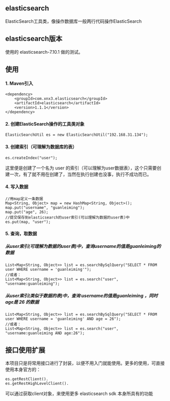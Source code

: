 ## elasticsearch
ElasticSearch工具类，像操作数据库一般两行代码操作ElasticSearch

## elasticsearch版本
使用的 elasticsearch-7.10.1 做的测试。

## 使用
#### 1. Maven引入
````
<dependency>
	<groupId>com.xnx3.elasticsearch</groupId>
	<artifactId>elasticsearch</artifactId>
	<version>1.1.1</version>
</dependency>
````


#### 2. 创建ElasticSearch操作的工具类对象
````
ElasticSearchUtil es = new ElasticSearchUtil("192.168.31.134");
````

#### 3. 创建索引（可理解为数据库的表）
````
es.createIndex("user");
````
这里便是创建了一个名为 user 的索引（可以理解为user数据表），这个只需要创建一次，有了就不用在创建了，当然在执行创建也没事，执行不成功而已。

#### 4. 写入数据
````
//用map定义一条数据
Map<String, Object> map = new HashMap<String, Object>();
map.put("username", "guanleiming");
map.put("age", 26);
//提交保存到elasticsearch的user索引(可以理解为数据的user表)中
es.put(map, "user");
````

#### 5. 查询，取数据

##### 从user索引(可理解为数据的user表)中，查询username的值是guanleiming的数据
````
List<Map<String, Object>> list = es.searchBySqlQuery("SELECT * FROM user WHERE username = 'guanleiming'");
//或者：
List<Map<String, Object>> list = es.search("user", "username:guanleiming");
````

##### 从user索引(类似于数据的表)中，查询 username的值是guanleiming ，同时 age是 26 的数据
````
List<Map<String, Object>> list = es.searchBySqlQuery("SELECT * FROM user WHERE username = 'guanleiming' AND age = 26");
//或者：
List<Map<String, Object>> list = es.search("user", "username:guanleiming AND age:26");
````

## 接口使用扩展
本项目只是将常用接口进行了封装，以便不用入门就能使用。更多的使用，可直接使用本身官方的：
````
es.getRestClient().
es.getRestHighLevelClient().
````
可以通过获取client对象，来使用更多 elasticsearch sdk 本身所具有的功能